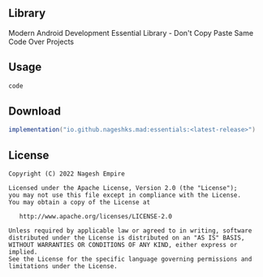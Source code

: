 
Library
---------------------
Modern Android Development Essential Library - Don't Copy Paste Same Code Over Projects

Usage
-------

```kotlin
code
```

Download
--------

```groovy
implementation("io.github.nageshks.mad:essentials:<latest-release>")
```

License
-------

    Copyright (C) 2022 Nagesh Empire

    Licensed under the Apache License, Version 2.0 (the "License");
    you may not use this file except in compliance with the License.
    You may obtain a copy of the License at

       http://www.apache.org/licenses/LICENSE-2.0

    Unless required by applicable law or agreed to in writing, software
    distributed under the License is distributed on an "AS IS" BASIS,
    WITHOUT WARRANTIES OR CONDITIONS OF ANY KIND, either express or implied.
    See the License for the specific language governing permissions and
    limitations under the License.

